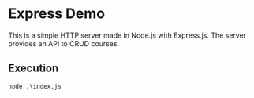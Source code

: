 # Express Demo

This is a simple HTTP server made in Node.js with Express.js. The server provides an API to CRUD courses.

## Execution

```
node .\index.js
```
